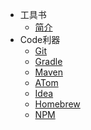 - 工具书
  - [简介](/常用工具/)
- Code利器
  - [Git](常用工具/git.md)
  - [Gradle](常用工具/gradle.md)
  - [Maven](常用工具/maven.md)
  - [ATom](常用工具/atom.md)
  - [Idea](常用工具/idea.md)
  - [Homebrew](常用工具/homebrew.md)
  - [NPM](常用工具/npm.md)
